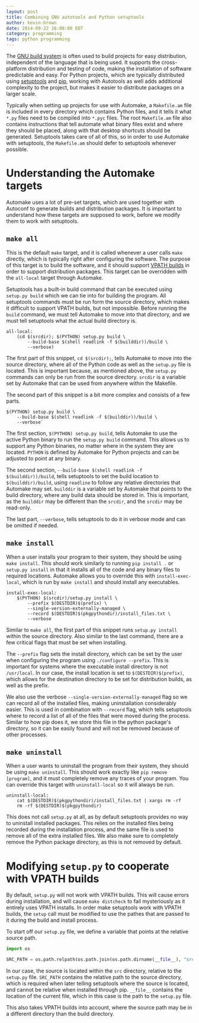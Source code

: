 ```yaml
---
layout: post
title: Combining GNU autotools and Python setuptools
author: kevin-brown
date: 2014-09-22 16:00:00 EDT
category: programming
tags: python programming
---
```


The [GNU build system][gnu-build] is often used to build projects for easy
distribution, independent of the language that is being used. It supports
the cross-platform distribution and testing of code, making the installation of
software predictable and easy. For Python projects, which are typically
distributed using [setuptools][] and [pip][], working with Autotools as well
adds additional complexity to the project, but makes it easier to distribute
packages on a larger scale.

Typically when setting up projects for use with Automake, a `Makefile.am` file
is included in every directory which contains Python files, and it tells it
what `*.py` files need to be compiled into `*.pyc` files. The root `Makefile.am`
file also contains instructions that tell automate what binary files exist and
where they should be placed, along with that desktop shortcuts should be
generated. Setuptools takes care of all of this, so in order to use Automake
with setuptools, the `Makefile.am` should defer to setuptools whenever possible.

# Understanding the Automake targets

Automake uses a lot of pre-set targets, which are used together with Autoconf to
generate builds and distribution packages. It is important to understand how
these targets are supposed to work, before we modify them to work with
setuptools.

## `make all`

This is the default `make` target, and it is called whenever a user calls `make`
directly, which is typically right after configuring the software. The purpose
of this target is to build the software, and it should support
[VPATH builds][vpath-builds] in order to support distribution packages. This
target can be overridden with the `all-local` target through Automake.

Setuptools has a built-in build command that can be executed using
`setup.py build` which we can tie into for building the program. All setuptools
commands must be run form the source directory, which makes it difficult to
support VPATH builds, but not impossible. Before running the `build` command,
we must tell Automake to move into that directory, and we must tell setuptools
what the actual build directory is.

~~~
all-local:
    (cd $(srcdir); $(PYTHON) setup.py build \
        --build-base $(shell readlink -f $(builddir))/build \
        --verbose)
~~~

The first part of this snippet, `cd $(srcdir);`, tells Automake to move into the
source directory, where all of the Python code as well as the `setup.py` file
is located. This is important because, as mentioned above, the `setup.py`
commands can only be run from the source directory. `srcdir` is a variable set
by Automake that can be used from anywhere within the Makefile.

The second part of this snippet is a bit more complex and consists of a few
parts.

~~~
$(PYTHON) setup.py build \
    --build-base $(shell readlink -f $(builddir))/build \
    --verbose`
~~~

The first section, `$(PYTHON) setup.py build`, tells Automake to use the
active Python binary to run the `setup.py build` command. This allows us to
support any Python binaries, no matter where in the system they are located.
`PYTHON` is defined by Automake for Python projects and can be adjusted to point
at any binary.

The second section, `--build-base $(shell readlink -f $(builddir))/build`, tells
setuptools to set the build location to `$(builddir)/build`, using `readline` to
follow any relative directories that Automake may set. `builddir` is a variable
set by Automake that points to the build directory, where any build data should
be stored in. This is important, as the `builddir` may be different than the
`srcdir`, and the `srcdir` may be read-only.

The last part, `--verbose`, tells setuptools to do it in verbose mode and can be
omitted if needed.

## `make install`

When a user installs your program to their system, they should be using
`make install`. This should work similarly to running `pip install .` or
`setup.py install` in that it installs all of the code and any binary files to
required locations. Automake allows you to override this with
`install-exec-local`, which is run by `make install` and should install any
executables.

~~~
install-exec-local:
    $(PYTHON) $(srcdir)/setup.py install \
        --prefix $(DESTDIR)$(prefix) \
        --single-version-externally-managed \
        --record $(DESTDIR)$(pkgpythondir)/install_files.txt \
        --verbose
~~~

Similar to `make all`, the first part of this snippet runs `setup.py install`
within the source directory. Also similar to the last command, there are a few
critical flags that must be set when installing.

The `--prefix` flag sets the install directory, which can be set by the user
when configuring the program using `./configure --prefix`. This is important
for systems where the executable install directory is not `/usr/local`. In our
case, the install location is set to `$(DESTDIR)$(prefix)`, which allows for the
destination directory to be set for distribution builds, as well as the prefix.

We also use the verbose `--single-version-externally-managed` flag so we can
record all of the installed files, making uninstallation considerably easier.
This is used in combination with `--record` flag, which tells setuptools where
to record a list of all of the files that were moved during the process.
Similar to how pip does it, we store this file in the python package's
directory, so it can be easily found and will not be removed because of other
processes.

## `make uninstall`

When a user wants to uninstall the program from their system, they should be
using `make uninstall`. This should work exactly like `pip remove [program]`,
and it must completely remove any traces of your program. You can override this
target with `uninstall-local` so it will always be run.

~~~
uninstall-local:
    cat $(DESTDIR)$(pkgpythondir)/install_files.txt | xargs rm -rf
    rm -rf $(DESTDIR)$(pkgpythondir)
~~~

This does not call `setup.py` at all, as by default setuptools provides no way
to uninstall installed packages. This relies on the installed files being
recorded during the installation process, and the same file is used to remove
all of the extra installed files. We also make sure to completely remove the
Python package directory, as this is not removed by default.

# Modifying `setup.py` to cooperate with VPATH builds

By default, `setup.py` will not work with VPATH builds. This will cause errors
during installation, and will cause `make distcheck` to fail mysteriously as
it entirely uses VPATH installs. In order make setuptools work with VPATH
builds, the `setup` call must be modified to use the pathes that are passed to
it during the build and install process.

To start off our `setup.py` file, we define a variable that points at the
relative source path.

~~~ python
import os

SRC_PATH = os.path.relpath(os.path.join(os.path.dirname(__file__), "src"))
~~~

In our case, the source is located within the `src` directory, relative to the
`setup.py` file. `SRC_PATH` contains the relative path to the source directory,
which is required when later telling setuptools where the source is located, and
cannot be relative when installed through pip. `__file__` contains the location
of the current file, which in this case is the path to the `setup.py` file.

This also takes VPATH builds into account, where the source path may be in a
different directory than the build directory.

[gnu-build]: https://en.wikipedia.org/wiki/GNU_build_system
[pip]: https://pip.pypa.io/
[setuptools]: https://pythonhosted.org/setuptools/
[vpath-builds]: https://www.gnu.org/software/automake/manual/html_node/VPATH-Builds.html

